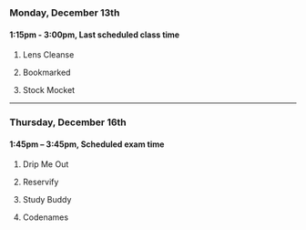 ### Monday, December 13th

#### 1:15pm - 3:00pm, Last scheduled class time

  1.  Lens Cleanse

  2.  Bookmarked

  3.  Stock Mocket

---

### Thursday, December 16th

#### 1:45pm – 3:45pm, Scheduled exam time

  1.  Drip Me Out

  2.  Reservify

  3.  Study Buddy

  4.  Codenames
